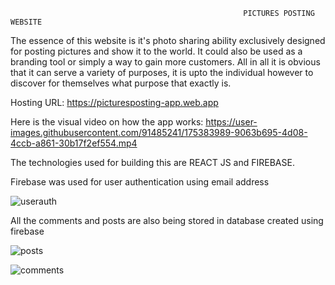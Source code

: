                                                         PICTURES POSTING WEBSITE

The essence of this website is it's photo sharing ability exclusively designed for posting pictures and show it to the world. It could also be used as a branding tool or simply a way to gain more customers. All in all it is obvious that it can serve a variety of purposes, it is upto the individual however to discover for themselves what purpose that exactly is.
      
Hosting URL: https://picturesposting-app.web.app

Here is the visual video on how the app works:
https://user-images.githubusercontent.com/91485241/175383989-9063b695-4d08-4ccb-a861-30b17f2ef554.mp4

The technologies used for building this are REACT JS and FIREBASE.

Firebase was used for user authentication using email address

![userauth](https://user-images.githubusercontent.com/91485241/175380866-0ebf9d2a-4c16-48d4-8b9e-b1004e24d82e.jpg)

All the comments and posts are also being stored in database created using firebase

![posts](https://user-images.githubusercontent.com/91485241/175381151-c3c3e4f9-b9d1-404a-aa96-3469fe6f4c01.jpg)

![comments](https://user-images.githubusercontent.com/91485241/175381163-49f9b243-ba75-4e07-9991-2a9a11087cb9.jpg)

